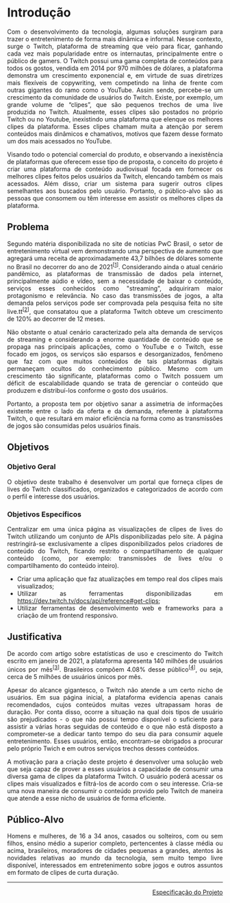 <div align="justify">

# Introdução

Com o desenvolvimento da tecnologia, algumas soluções surgiram para trazer o entretenimento de forma mais dinâmica e informal. Nesse contexto, surge o Twitch, plataforma de streaming que veio para ficar, ganhando cada vez mais popularidade entre os internautas, principalmente entre o público de gamers. O Twitch possui uma gama completa de conteúdos para todos os gostos, vendida em 2014 por 970 milhões de dólares, a plataforma demonstra um crescimento exponencial e, em virtude de suas diretrizes mais flexíveis de copywriting, vem competindo na linha de frente com outras gigantes do ramo como o YouTube.
Assim sendo, percebe-se um crescimento da comunidade de usuários do Twitch. Existe, por exemplo, um grande volume de “clipes”, que são pequenos trechos de uma live produzida no Twitch. Atualmente, esses clipes são postados no próprio Twitch ou no Youtube, inexistindo uma plataforma que elenque os melhores clipes da plataforma. Esses clipes chamam muita a atenção por serem conteúdos mais dinâmicos e chamativos, motivos que fazem desse formato um dos mais acessados no YouTube.

Visando todo o potencial comercial do produto, e observando a inexistência de plataformas que oferecem esse tipo de proposta, o conceito do projeto é criar uma plataforma de conteúdo audiovisual focada em fornecer os melhores clipes feitos pelos usuários da Twitch, elencando também os mais acessados. Além disso, criar um sistema para sugerir outros clipes semelhantes aos buscados pelo usuário. Portanto, o público-alvo são as pessoas que consomem ou têm interesse em assistir os melhores clipes da plataforma.
## Problema

Segundo matéria disponibilizada no site de notícias PwC Brasil, o setor de entretenimento virtual vem demonstrando uma perspectiva de aumento que agregará uma receita de aproximadamente 43,7 bilhões de dólares somente no Brasil no decorrer do ano de 2021<sup>[[1]]</sup>. Considerando ainda o atual cenário pandêmico, as plataformas de transmissão de dados pela internet, principalmente aúdio e vídeo, sem a necessidade de baixar o conteúdo, serviços esses conhecidos como "streaming", adquiriram maior protagonismo e relevância. No caso das transmissões de jogos, a alta demanda pelos serviços pode ser comprovada pela pesquisa feita no site live.tt<sup>[[2]]</sup>, que consatatou que a plataforma Twitch obteve um crescimento de 120% ao decorrer de 12 meses.

Não obstante o atual cenário caracterizado pela alta demanda de serviços de streaming e considerando a enorme quantidade de conteúdo que se propaga nas principais aplicações, como o YouTube e o Twitch, esse focado em jogos, os serviços são esparsos e desorganizados, fenômeno que faz com que muitos conteúdos de tais plataformas digitais permaneçam ocultos do conhecimento público. Mesmo com um crescimento tão significante, plataformas como o Twitch possuem um déficit de escalabilidade quando se trata de gerenciar o conteúdo que produzem e distribuí-los conforme o gosto dos usuários.

Portanto, a proposta tem por objetivo sanar a assimetria de informações existente entre o lado da oferta e da demanda, referente à plataforma Twitch, o que resultará em maior eficiência na forma como as transmissões de jogos são consumidas pelos usuários finais.

[1]: https://live.tt/pt/feeed/a-pandemia-os-games-e-o-crescimento-da-twitch/
[2]: https://www.pwc.com.br/pt/sala-de-imprensa/noticias/pwc-mercado-global-midia-entretenimento-movimentar-17.html/
## Objetivos

### Objetivo Geral

O objetivo deste trabalho é desenvolver um portal que forneça clipes de lives do Twitch classificados, organizados e categorizados de acordo com o perfil e interesse dos usuários.

### Objetivos Específicos

Centralizar em uma única página as visualizações de clipes de lives do Twitch utilizando um conjunto de APIs disponibilizadas pelo site. A página restringirá-se exclusivamente a clipes disponibilizados pelos criadores de conteúdo do Twitch, ficando restrito o compartilhamento de qualquer conteúdo (como, por exemplo: transmissões de lives e/ou o compartilhamento do conteúdo inteiro).

* Criar uma aplicação que faz atualizações em tempo real dos clipes mais visualizados;
* Utilizar as ferramentas disponibilizadas em https://dev.twitch.tv/docs/api/reference#get-clips;
* Utilizar ferramentas de desenvolvimento web e frameworks para a criação de um frontend responsivo.

## Justificativa

De acordo com artigo sobre estatísticas de uso e crescimento do Twitch escrito em janeiro de 2021, a plataforma apresenta 140 milhões de usuários únicos por mês<sup>[[3]]</sup>. Brasileiros compõem 4.08% desse público<sup>[[4]]</sup>, ou seja, cerca de 5 milhões de usuários únicos por mês.

Apesar do alcance gigantesco, o Twitch não atende a um certo nicho de usuários. Em sua página inicial, a plataforma evidencia apenas canais recomendados, cujos conteúdos muitas vezes ultrapassam horas de duração. Por conta disso, ocorre a situação na qual dois tipos de usuário são prejudicados - o que não possui tempo disponível o suficiente para assistir a várias horas seguidas de conteúdo e o que não está disposto a comprometer-se a dedicar tanto tempo do seu dia para consumir aquele entretenimento. Esses usuários, então, encontram-se obrigados a procurar pelo próprio Twich e em outros serviços trechos desses conteúdos.

A motivação para a criação deste projeto é desenvolver uma solução web que seja capaz de prover a esses usuários a capacidade de consumir uma diversa gama de clipes da plataforma Twitch. O usuário poderá acessar os clipes mais visualizados e filtrá-los de acordo com o seu interesse. Cria-se uma nova maneira de consumir o conteúdo provido pelo Twitch de maneira que atende a esse nicho de usuários de forma eficiente.

[3]: https://backlinko.com/twitch-users#monthly-active-users
[4]: https://backlinko.com/twitch-users#twitch-users-by-country

## Público-Alvo

Homens e mulheres, de 16 a 34 anos, casados ou solteiros, com ou sem filhos, ensino médio a superior completo, pertencentes à classe média ou acima, brasileiros, moradores de cidades pequenas a grandes, atentos às novidades relativas ao mundo da tecnologia, sem muito tempo livre disponível, interessados em entretenimento sobre jogos e outros assuntos em formato de clipes de curta duração.</div>

<hr>

<p align="right"><a href="docs/02-Especificação do Projeto.md">Especificação do Projeto</a></p>